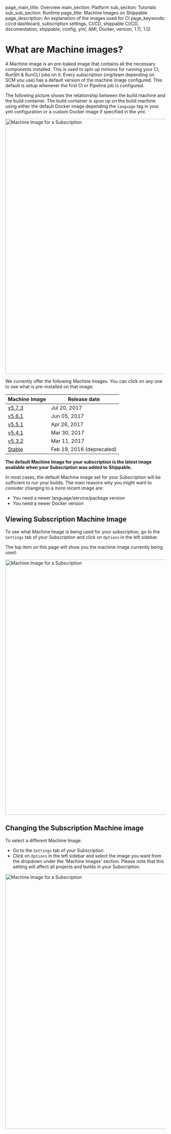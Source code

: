 page_main_title: Overview
main_section: Platform
sub_section: Tutorials
sub_sub_section: Runtime
page_title: Machine Images on Shippable
page_description: An explanation of the images used for CI
page_keywords: ci/cd dashboard, subscription settings, CI/CD, shippable CI/CD, documentation, shippable, config, yml, AMI, Docker, version, 1.11, 1.12

# What are Machine images?
A Machine image is an pre-baked image that contains all the necessary components
installed. This is used to spin up minions for running your CI, RunSH & RunCLI
jobs on it. Every subscription (org/team depending on SCM you use) has a default
version of the machine image configured. This default is setup whenever the first
CI or Pipeline job is configured.

The following picture shows the relationship between the build machine and the
build container. The build container is spun up on the build machine using either
the default Docker image depending the `language` tag in your yml configuration
or a custom Docker image if specified in the yml.

<img src="../../images/ci/shippableOverview.png"
alt="Machine Image for a Subscription" style="width:800px;"/>

We currently offer the following Machine Images. You can click on any one to see
what is pre-installed on that image:

| Machine Image | Release date     |
|---------------|-------------------|
| [v5.7.3](machine-image-v573/)        | Jul 20, 2017    |
| [v5.6.1](machine-image-v561/)        | Jun 05, 2017    |
| [v5.5.1](machine-image-v551/)        | Apr 26, 2017    |
| [v5.4.1](machine-image-v541/)        | Mar 30, 2017    |
| [v5.3.2](machine-image-v532/)        | Mar 11, 2017    |
| [Stable](machine-image-stable/)      | Feb 19, 2016 (deprecated) |

**The default Machine Image for your subscription is the latest image available
when your Subscription was added to Shippable.**

In most cases, the default Machine image set for your Subscription will be
sufficient to run your builds. The main reasons why you might want to consider
changing to a more recent image are:

-  You need a newer language/service/package version
-  You need a newer Docker version


## Viewing Subscription Machine Image

To see what Machine Image is being used for your subscription, go to the
`Settings` tab of your Subscription and click on `Options` in the left sidebar.

The top item on this page will show you the machine image currently being used:

<img src="../../images/ci/view-machine-image.png"
alt="Machine Image for a Subscription" style="width:800px;"/>

<a name="change-machine-image"></a>
## Changing the Subscription Machine image

To select a different Machine Image:

-  Go to the `Settings` tab of your Subscription
-  Click on `Options` in the left sidebar and select the image you want from the
dropdown under the 'Machine Images' section. Please note that this setting will
affect all projects and builds in your Subscription.

<img src="../../images/ci/change-machine-image.png"
alt="Machine Image for a Subscription" style="width:800px;"/>
